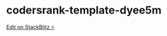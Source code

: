 # codersrank-template-dyee5m

[Edit on StackBlitz ⚡️](https://stackblitz.com/edit/codersrank-template-dyee5m)